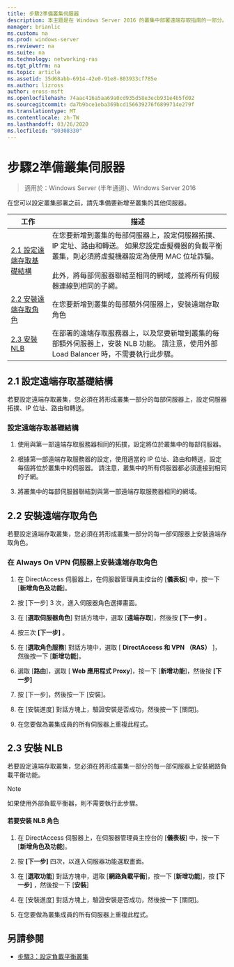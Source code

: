 ```yaml
---
title: 步驟2準備叢集伺服器
description: 本主題是在 Windows Server 2016 的叢集中部署遠端存取指南的一部分。
manager: brianlic
ms.custom: na
ms.prod: windows-server
ms.reviewer: na
ms.suite: na
ms.technology: networking-ras
ms.tgt_pltfrm: na
ms.topic: article
ms.assetid: 35d68abb-6914-42e0-91e8-803933cf785e
ms.author: lizross
author: eross-msft
ms.openlocfilehash: 74aac416a5aa69a0cd935d58e3ecb931e4b5fd02
ms.sourcegitcommit: da7b9bce1eba369bcd156639276f6899714e279f
ms.translationtype: MT
ms.contentlocale: zh-TW
ms.lasthandoff: 03/26/2020
ms.locfileid: "80308330"
---
```

# <a name="step-2-prepare-cluster-servers"></a>步驟2準備叢集伺服器

>適用於：Windows Server (半年通道)、Windows Server 2016

在您可以設定叢集部署之前，請先準備要新增至叢集的其他伺服器。  
  
|工作|描述|  
|----|--------|  
|[2.1 設定遠端存取基礎結構](#BKMK_config)|在您要新增到叢集的每部伺服器上，設定伺服器拓撲、IP 定址、路由和轉送。 如果您設定虛擬機器的負載平衡叢集，則必須將虛擬機器設定為使用 MAC 位址詐騙。<br /><br />此外，將每部伺服器聯結至相同的網域，並將所有伺服器連線到相同的子網。|  
|[2.2 安裝遠端存取角色](#BKMK_Install)|在您要新增到叢集的每部額外伺服器上，安裝遠端存取角色|  
|[2.3 安裝 NLB](#BKMK_NLB)|在部署的遠端存取服務器上，以及您要新增到叢集的每部額外伺服器上，安裝 NLB 功能。 請注意，使用外部 Load Balancer 時，不需要執行此步驟。|  
  
## <a name="21-configure-the-remote-access-infrastructure"></a><a name="BKMK_config"></a>2.1 設定遠端存取基礎結構  
若要設定遠端存取叢集，您必須在將形成叢集一部分的每部伺服器上，設定伺服器拓撲、IP 位址、路由和轉送。  
  
### <a name="to-configure-the-remote-access-infrastructure"></a>設定遠端存取基礎結構  
  
1.  使用與第一部遠端存取服務器相同的拓撲，設定將位於叢集中的每部伺服器。  
  
2.  根據第一部遠端存取服務器的設定，使用適當的 IP 位址、路由和轉送，設定每個將位於叢集中的伺服器。 請注意，叢集中的所有伺服器都必須連接到相同的子網。  
  
3.  將叢集中的每部伺服器聯結到與第一部遠端存取服務器相同的網域。  
  
## <a name="22-install-the-remote-access-role"></a><a name="BKMK_Install"></a>2.2 安裝遠端存取角色  
若要設定遠端存取叢集，您必須在將形成叢集一部分的每一部伺服器上安裝遠端存取角色。  
  
### <a name="to-install-the-remote-access-role-on-always-on-vpn-servers"></a>在 Always On VPN 伺服器上安裝遠端存取角色  
  
1.  在 DirectAccess 伺服器上，在伺服器管理員主控台的 [**儀表板**] 中，按一下 [**新增角色及功能**]。  
  
2.  按 [下一步] 3 次，進入伺服器角色選擇畫面。  
  
3.  在 [**選取伺服器角色**] 對話方塊中，選取 [**遠端存取**]，然後按 **[下一步]** 。  
  
4.  按三次 **[下一步]** 。  
  
5.  在 [**選取角色服務**] 對話方塊中，選取 [ **DirectAccess 和 VPN （RAS）** ]，然後按一下 [**新增功能**]。  
  
6.  選取 [**路由**]，選取 [ **Web 應用程式 Proxy**]，按一下 [**新增功能**]，然後按 **[下一步]**  
  
7. 按 [下一步]，然後按一下 [安裝]。  
  
8.  在 [安裝進度] 對話方塊上，驗證安裝是否成功，然後按一下 [關閉]。  
  
9.  在您要做為叢集成員的所有伺服器上重複此程式。  
  
## <a name="23-install-nlb"></a><a name="BKMK_NLB"></a>2.3 安裝 NLB  
若要設定遠端存取叢集，您必須在將形成叢集一部分的每一部伺服器上安裝網路負載平衡功能。  
  
> [!NOTE]  
> 如果使用外部負載平衡器，則不需要執行此步驟。  
  
#### <a name="to-install-the-nlb-role"></a>若要安裝 NLB 角色  
  
1.  在 DirectAccess 伺服器上，在伺服器管理員主控台的 [**儀表板**] 中，按一下 [**新增角色及功能**]。  
  
2.  按 **[下一步]** 四次，以進入伺服器功能選取畫面。  
  
3.  在 [**選取功能**] 對話方塊中，選取 [**網路負載平衡**]，按一下 [**新增功能**]，按 **[下一步]** ，然後按一下 [**安裝**]  
  
4.  在 [安裝進度] 對話方塊上，驗證安裝是否成功，然後按一下 [關閉]。  
  
5.  在您要做為叢集成員的所有伺服器上重複此程式。  
  
## <a name="see-also"></a><a name="BKMK_Links"></a>另請參閱  
  
-   [步驟3：設定負載平衡叢集](Step-3-Configure-a-Load-Balanced-Cluster.md)  
  


